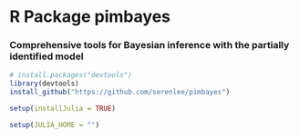 # R Package pimbayes

### Comprehensive tools for Bayesian inference with the partially identified model

``` R
# install.packages("devtools")
library(devtools)
install_github("https://github.com/serenlee/pimbayes")
```

``` R
setup(installJulia = TRUE)

setup(JULIA_HOME = "")
```
